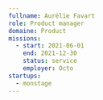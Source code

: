 ```yaml
---
fullname: Aurélie Favart
role: Product manager
domaine: Product
missions:
  - start: 2021-06-01
    end: 2021-12-30
    status: service
    employer: Octo
startups:
  - monstage
---
```

